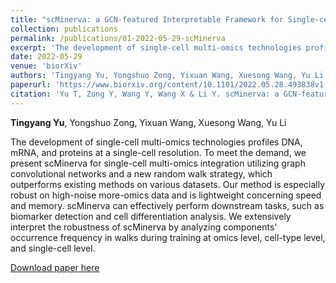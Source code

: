 ```yaml
---
title: "scMinerva: a GCN-featured Interpretable Framework for Single-cell Multi-omics Integration with Random Walk on Heterogeneous Graph"
collection: publications
permalink: /publications/01-2022-05-29-scMinerva
excerpt: 'The development of single-cell multi-omics technologies profiles DNA, mRNA, and proteins at a single-cell resolution. To meet the demand, we present scMinerva for single-cell multi-omics integration utilizing graph convolutional networks and a new random walk strategy, which outperforms existing methods on various datasets. Our method is especially robust on high-noise more-omics data and is lightweight concerning speed and memory. scMinerva can effectively perform downstream tasks, such as biomarker detection and cell differentiation analysis. We extensively interpret the robustness of scMinerva by analyzing the occurrence frequency of components in walks during training at omics level, cell-type level, and single-cell level.'
date: 2022-05-29
venue: 'biorXiv'
authors: 'Tingyang Yu, Yongshuo Zong, Yixuan Wang, Xuesong Wang, Yu Li'
paperurl: 'https://www.biorxiv.org/content/10.1101/2022.05.28.493838v1'
citation: 'Yu T, Zong Y, Wang Y, Wang X & Li Y. scMinerva: a GCN-featured Interpretable Framework for Single-cell Multi-omics Integration with Random Walk on Heterogeneous Graph[J]. bioRxiv (Planned submission to SIGKDD 2023), 2022.'
---
```


**Tingyang Yu**, Yongshuo Zong, Yixuan Wang, Xuesong Wang, Yu Li

The development of single-cell multi-omics technologies profiles DNA, mRNA, and proteins at a single-cell resolution. To meet the demand, we present scMinerva for single-cell multi-omics integration utilizing graph convolutional networks and a new random walk strategy, which outperforms existing methods on various datasets. Our method is especially robust on high-noise more-omics data and is lightweight concerning speed and memory. scMinerva can effectively perform downstream tasks, such as biomarker detection and cell differentiation analysis. We extensively interpret the robustness of scMinerva by analyzing components' occurrence frequency in walks during training at omics level, cell-type level, and single-cell level.

[Download paper here](https://www.biorxiv.org/content/10.1101/2022.05.28.493838v1.full.pdf)
